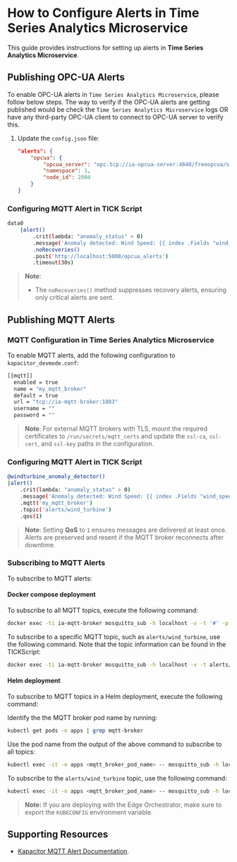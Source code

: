 # How to Configure Alerts in Time Series Analytics Microservice

This guide provides instructions for setting up alerts in **Time Series Analytics Microservice**.

## Publishing OPC-UA Alerts

To enable OPC-UA alerts in `Time Series Analytics Microservice`, please follow below steps.
The way to verify if the OPC-UA alerts are getting published would be check the `Time Series Analytics Microservice` logs OR
have any third-party OPC-UA client to connect to OPC-UA server to verify this.

1. Update the `config.json` file:
   ```json
   "alerts": {
       "opcua": {
           "opcua_server": "opc.tcp://ia-opcua-server:4840/freeopcua/server/",
           "namespace": 1,
           "node_id": 2004
       }
   }
   ```
### Configuring MQTT Alert in TICK Script

```bash
data0
    |alert()
        .crit(lambda: "anomaly_status" > 0)
        .message('Anomaly detected: Wind Speed: {{ index .Fields "wind_speed" }}, Grid Active Power: {{ index .Fields "grid_active_power" }}, Anomaly Status: {{ index .Fields "anomaly_status" }}')
        .noRecoveries()
        .post('http://localhost:5000/opcua_alerts')
        .timeout(30s)
```

> **Note**:
> - The `noRecoveries()` method suppresses recovery alerts, ensuring only critical alerts are sent.

## Publishing MQTT Alerts

### MQTT Configuration in Time Series Analytics Microservice

To enable MQTT alerts, add the following configuration to `kapacitor_devmode.conf`:

```bash
[[mqtt]]
  enabled = true
  name = "my_mqtt_broker"
  default = true
  url = "tcp://ia-mqtt-broker:1883"
  username = ""
  password = ""
```

> **Note**: For external MQTT brokers with TLS, mount the required certificates to `/run/secrets/mqtt_certs` and update the `ssl-ca`, `ssl-cert`, and `ssl-key` paths in the configuration.

### Configuring MQTT Alert in TICK Script

```bash
@windturbine_anomaly_detector()
|alert()
    .crit(lambda: "anomaly_status" > 0)
    .message('Anomaly detected: Wind Speed: {{ index .Fields "wind_speed" }}, Grid Active Power: {{ index .Fields "grid_active_power" }}, Anomaly Status: {{ index .Fields "anomaly_status" }}')
    .mqtt('my_mqtt_broker')
    .topic('alerts/wind_turbine')
    .qos(1)
```

> **Note**: Setting **QoS** to `1` ensures messages are delivered at least once. Alerts are preserved and resent if the MQTT broker reconnects after downtime.

### Subscribing to MQTT Alerts

To subscribe to MQTT alerts:

#### Docker compose deployment

To subscribe to all MQTT topics, execute the following command:

```sh
docker exec -ti ia-mqtt-broker mosquitto_sub -h localhost -v -t '#' -p 1883
```

To subscribe to a specific MQTT topic, such as `alerts/wind_turbine`, use the following command. Note that the topic information can be found in the TICKScript:

```sh
docker exec -ti ia-mqtt-broker mosquitto_sub -h localhost -v -t alerts/wind_turbine -p 1883
```

#### Helm deployment

To subscribe to MQTT topics in a Helm deployment, execute the following command:

Identify the the MQTT broker pod name by running:
```sh
kubectl get pods -n apps | grep mqtt-broker
```

Use the pod name from the output of the above command to subscribe to all topics:
```sh
kubectl exec -it -n apps <mqtt_broker_pod_name> -- mosquitto_sub -h localhost -v -t '#' -p 1883
```

To subscribe to the `alerts/wind_turbine` topic, use the following command:

```sh
kubectl exec -it -n apps <mqtt_broker_pod_name> -- mosquitto_sub -h localhost -v -t alerts/wind_turbine -p 1883
```

> **Note:**
> If you are deploying with the Edge Orchestrator, make sure to export the `KUBECONFIG` environment variable.


## Supporting Resources

- [Kapacitor MQTT Alert Documentation](https://docs.influxdata.com/kapacitor/v1/reference/event_handlers/mqtt/).
